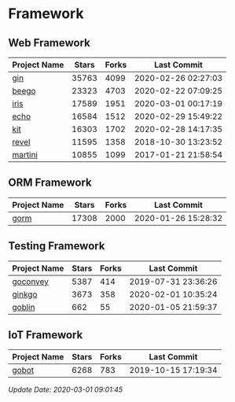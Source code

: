 # Framework

## Web Framework

| Project Name | Stars | Forks | Last Commit |
| ------------ | ----- | ----- | ----------- |
| [gin](https://github.com/gin-gonic/gin) | 35763 | 4099 | 2020-02-26 02:27:03 |
| [beego](https://github.com/astaxie/beego) | 23323 | 4703 | 2020-02-22 07:09:25 |
| [iris](https://github.com/kataras/iris) | 17589 | 1951 | 2020-03-01 00:17:19 |
| [echo](https://github.com/labstack/echo) | 16584 | 1512 | 2020-02-29 15:49:22 |
| [kit](https://github.com/go-kit/kit) | 16303 | 1702 | 2020-02-28 14:17:35 |
| [revel](https://github.com/revel/revel) | 11595 | 1358 | 2018-10-30 13:23:52 |
| [martini](https://github.com/go-martini/martini) | 10855 | 1099 | 2017-01-21 21:58:54 |

## ORM Framework

| Project Name | Stars | Forks | Last Commit |
| ------------ | ----- | ----- | ----------- |
| [gorm](https://github.com/jinzhu/gorm) | 17308 | 2000 | 2020-01-26 15:28:32 |

## Testing Framework

| Project Name | Stars | Forks | Last Commit |
| ------------ | ----- | ----- | ----------- |
| [goconvey](https://github.com/smartystreets/goconvey) | 5387 | 414 | 2019-07-31 23:36:26 |
| [ginkgo](https://github.com/onsi/ginkgo) | 3673 | 358 | 2020-02-01 10:35:24 |
| [goblin](https://github.com/franela/goblin) | 662 | 55 | 2020-01-05 21:59:37 |

## IoT Framework

| Project Name | Stars | Forks | Last Commit |
| ------------ | ----- | ----- | ----------- |
| [gobot](https://github.com/hybridgroup/gobot) | 6268 | 783 | 2019-10-15 17:19:34 |

*Update Date: 2020-03-01 09:01:45*